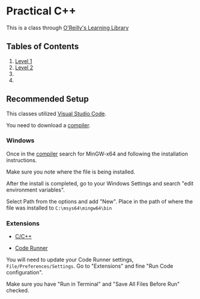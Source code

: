 # Practical C++

This is a class through [O'Reilly's Learning Library](https://learning.oreilly.com/videos/practical-c/10000DIVC2022144/10000DIVC2022144-aaaaa1/)

## Tables of Contents

1. [Level 1](./basic_level_1/README.md)
2. [Level 2](./basic_level_2/README.md)
3.
4.

## Recommended Setup

This classes utilized [Visual Studio Code](https://code.visualstudio.com/).

You need to download a [compiler](https://code.visualstudio.com/docs/languages/cpp).

### Windows

Once in the [compiler](https://code.visualstudio.com/docs/languages/cpp) search for MinGW-x64 and following the installation instructions.

Make sure you note where the file is being installed.

After the install is completed, go to your Windows Settings and search "edit environment variables".

Select Path from the options and add "New". Place in the path of where the file was installed to `C:\msys64\mingw64\bin`

### Extensions

- [C/C++](https://marketplace.visualstudio.com/items?itemName=ms-vscode.cpptools)

- [Code Runner](https://marketplace.visualstudio.com/items?itemName=formulahendry.code-runner)

You will need to update your Code Runner settings, `File/Preferences/Settings`. Go to "Extensions" and fine "Run Code configuration".

Make sure you have "Run in Terminal" and "Save All Files Before Run" checked.
